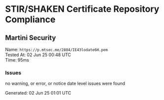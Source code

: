 # STIR/SHAKEN Certificate Repository Compliance

## Martini Security

Name: `https://p.mtsec.me/2884/IE43lodate6H.pem`\
Tested At: 02 Jun 25 00:48 UTC\
Time: 95ms

### Issues

no warning, or error, or notice date level issues were found

Generated: 02 Jun 25 01:01 UTC